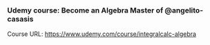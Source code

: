 ### Udemy course: Become an Algebra Master of @angelito-casasis
Course URL: https://www.udemy.com/course/integralcalc-algebra
